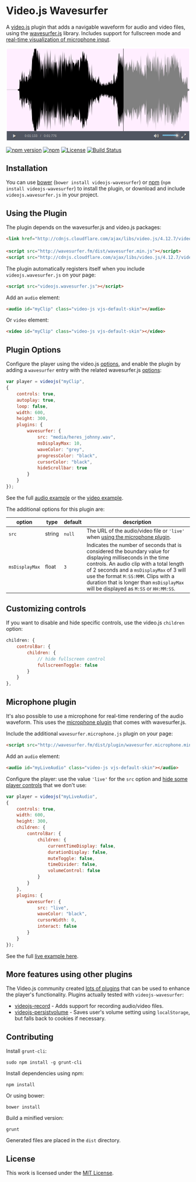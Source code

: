 Video.js Wavesurfer
===================

A [video.js](http://www.videojs.com/) plugin that adds a navigable waveform
for audio and video files, using the [wavesurfer.js](https://github.com/katspaugh/wavesurfer.js)
library. Includes support for fullscreen mode and [real-time visualization of microphone
input](#microphone-plugin).

![Screenshot](examples/img/screenshot.png?raw=true "Screenshot")

[![npm version](https://img.shields.io/npm/v/videojs-wavesurfer.svg?style=flat)](https://www.npmjs.com/package/videojs-wavesurfer)
[![npm](https://img.shields.io/npm/dm/videojs-wavesurfer.svg)]()
[![License](https://img.shields.io/npm/l/videojs-wavesurfer.svg)](LICENSE)
[![Build Status](https://travis-ci.org/collab-project/videojs-wavesurfer.svg?branch=master)](https://travis-ci.org/collab-project/videojs-wavesurfer)

Installation
------------

You can use [bower](http://bower.io) (`bower install videojs-wavesurfer`) or
[npm](https://www.npmjs.org) (`npm install videojs-wavesurfer`) to install the
plugin, or download and include `videojs.wavesurfer.js` in your project.

Using the Plugin
----------------

The plugin depends on the wavesurfer.js and video.js packages:

```html
<link href="http://cdnjs.cloudflare.com/ajax/libs/video.js/4.12.7/video-js.css" rel="stylesheet">

<script src="http://wavesurfer.fm/dist/wavesurfer.min.js"></script>
<script src="http://cdnjs.cloudflare.com/ajax/libs/video.js/4.12.7/video.js"></script>
```

The plugin automatically registers itself when you include `videojs.wavesurfer.js`
on your page:

```html
<script src="videojs.wavesurfer.js"></script>
```

Add an `audio` element:

```html
<audio id="myClip" class="video-js vjs-default-skin"></audio>
```

Or `video` element:

```html
<video id="myClip" class="video-js vjs-default-skin"></video>
```

Plugin Options
--------------

Configure the player using the video.js
[options](https://github.com/videojs/video.js/blob/master/docs/guides/options.md),
and enable the plugin by adding a `wavesurfer` entry with the related wavesurfer.js
[options](https://github.com/katspaugh/wavesurfer.js#wavesurfer-options):

```javascript
var player = videojs("myClip",
{
    controls: true,
    autoplay: true,
    loop: false,
    width: 600,
    height: 300,
    plugins: {
        wavesurfer: {
            src: "media/heres_johnny.wav",
            msDisplayMax: 10,
            waveColor: "grey",
            progressColor: "black",
            cursorColor: "black",
            hideScrollbar: true
        }
    }
});
```

See the full [audio example](/examples/index.html "Basic audio example") or
the [video example](/examples/video.html "Basic video example").


The additional options for this plugin are:

| option | type | default | description |
| --- | --- | --- | --- |
| `src` | string | `null` | The URL of the audio/video file or `'live'` when [using the microphone plugin](#microphone-plugin).|
| `msDisplayMax` | float | `3` | Indicates the number of seconds that is considered the boundary value for displaying milliseconds in the time controls. An audio clip with a total length of 2 seconds and a `msDisplayMax` of 3 will use the format `M:SS:MMM`. Clips with a duration that is longer than `msDisplayMax` will be displayed as `M:SS` or `HH:MM:SS`.|

Customizing controls
--------------------

If you want to disable and hide specific controls, use the video.js `children`
option:

```javascript
children: {
    controlBar: {
        children: {
            // hide fullscreen control
            fullscreenToggle: false
        }
    }
},
```

Microphone plugin
-----------------

It's also possible to use a microphone for real-time rendering of the audio waveform. This
uses the [microphone plugin](https://github.com/katspaugh/wavesurfer.js/blob/master/plugin/wavesurfer.microphone.js)
that comes with wavesurfer.js.

Include the additional `wavesurfer.microphone.js` plugin on your page:

```html
<script src="http://wavesurfer.fm/dist/plugin/wavesurfer.microphone.min.js"></script>
```

Add an `audio` element:

```html
<audio id="myLiveAudio" class="video-js vjs-default-skin"></audio>
```

Configure the player: use the value `'live'` for the `src` option and [hide some player
controls](#customizing-controls) that we don't use:

```javascript
var player = videojs("myLiveAudio",
{
    controls: true,
    width: 600,
    height: 300,
    children: {
        controlBar: {
            children: {
                currentTimeDisplay: false,
                durationDisplay: false,
                muteToggle: false,
                timeDivider: false,
                volumeControl: false
            }
        }
    },
    plugins: {
        wavesurfer: {
            src: "live",
            waveColor: "black",
            cursorWidth: 0,
            interact: false
        }
    }
});
```

See the full [live example here](/examples/live.html "Microphone Example").


More features using other plugins
---------------------------------

The Video.js community created
[lots of plugins](https://github.com/videojs/video.js/wiki/Plugins)
that can be used to enhance the player's functionality. Plugins actually
tested with `videojs-wavesurfer`:

- [videojs-record](https://github.com/collab-project/videojs-record) - Adds
  support for recording audio/video files.
- [videojs-persistvolume](https://github.com/theonion/videojs-persistvolume) -
  Saves user's volume setting using `localStorage`, but falls back to cookies
  if necessary.


Contributing
------------

Install `grunt-cli`:

```
sudo npm install -g grunt-cli
```

Install dependencies using npm:

```
npm install
```

Or using bower:

```
bower install
```

Build a minified version:

```
grunt
```

Generated files are placed in the `dist` directory.

License
-------

This work is licensed under the [MIT License](LICENSE).
